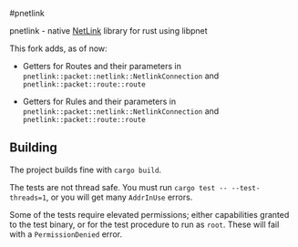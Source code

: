 #pnetlink

pnetlink - native [NetLink](https://en.wikipedia.org/wiki/Netlink) library for rust using libpnet

This fork adds, as of now:

- Getters for Routes and their parameters in ```pnetlink::packet::netlink::NetlinkConnection``` and ```pnetlink::packet::route::route```

- Getters for Rules and their parameters in ```pnetlink::packet::netlink::NetlinkConnection``` and ```pnetlink::packet::route::route```

## Building

The project builds fine with `cargo build`.

The tests are not thread safe. You must run `cargo test -- --test-threads=1`,
or you will get many `AddrInUse` errors.

Some of the tests require elevated permissions; either capabilities granted
to the test binary, or for the test procedure to run as `root`. These will
fail with a `PermissionDenied` error.

